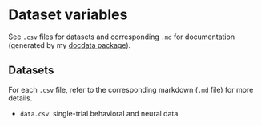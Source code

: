 # Dataset variables

See `.csv` files for datasets and corresponding `.md` for documentation (generated by my [docdata package](https://hauselin.github.io/docdata/)).

## Datasets

For each `.csv` file, refer to the corresponding markdown (`.md` file) for more details.

* `data.csv`: single-trial behavioral and neural data

